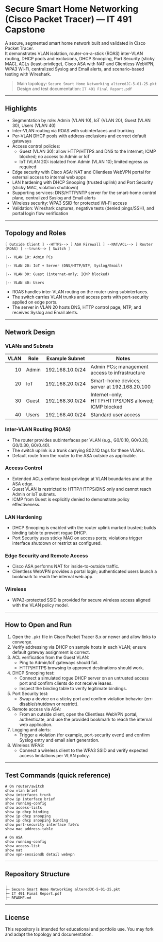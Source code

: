 # Secure Smart Home Networking (Cisco Packet Tracer) — IT 491 Capstone

A secure, segmented smart home network built and validated in Cisco Packet Tracer.  
It demonstrates VLAN isolation, router-on-a-stick (ROAS) inter-VLAN routing, DHCP pools and exclusions, DHCP Snooping, Port Security (sticky MAC), ACLs (least-privilege), Cisco ASA with NAT and Clientless WebVPN, WPA3 Wi-Fi, centralized Syslog and Email alerts, and scenario-based testing with Wireshark.

> Main topology: `Secure Smart Home Networking alteredJC-5-01-25.pkt`  
> Design and test documentation: `IT 491 Final Report.pdf`

---

## Highlights

- Segmentation by role: Admin (VLAN 10), IoT (VLAN 20), Guest (VLAN 30), Users (VLAN 40)
- Inter-VLAN routing via ROAS with subinterfaces and trunking
- Per-VLAN DHCP pools with address exclusions and correct default gateways
- Access control policies:
  - Guest (VLAN 30): allow HTTP/HTTPS and DNS to the Internet; ICMP blocked; no access to Admin or IoT
  - IoT (VLAN 20): isolated from Admin (VLAN 10); limited egress as required
- Edge security with Cisco ASA: NAT and Clientless WebVPN portal for external access to internal web apps
- LAN hardening with DHCP Snooping (trusted uplink) and Port Security (sticky MAC, violation shutdown)
- Supporting services: DNS/HTTP/NTP server for the smart-home control plane, centralized Syslog and Email alerts
- Wireless security: WPA3 SSID for protected Wi-Fi access
- Validation: Wireshark captures, negative tests (denied pings/SSH), and portal login flow verification

---

## Topology and Roles

```
[ Outside Client ] --HTTPS--> [ ASA Firewall ] --NAT/ACL--> [ Router (ROAS) ] --trunk--> [ Switch ]
                                                                                         |-- VLAN 10: Admin PCs
                                                                                         |-- VLAN 20: IoT + Server (DNS/HTTP/NTP, Syslog/Email)
                                                                                         |-- VLAN 30: Guest (internet-only; ICMP blocked)
                                                                                         |-- VLAN 40: Users
```


- ROAS handles inter-VLAN routing on the router using subinterfaces.
- The switch carries VLAN trunks and access ports with port-security applied on edge ports.
- The server in VLAN 20 hosts DNS, HTTP control page, NTP, and receives Syslog and Email alerts.

---

## Network Design

### VLANs and Subnets

| VLAN | Role   | Example Subnet   | Notes                                                     |
|-----:|--------|------------------|-----------------------------------------------------------|
| 10   | Admin  | 192.168.10.0/24  | Admin PCs; management access to infrastructure            |
| 20   | IoT    | 192.168.20.0/24  | Smart-home devices; server at 192.168.20.100             |
| 30   | Guest  | 192.168.30.0/24  | Internet-only; HTTP/HTTPS/DNS allowed; ICMP blocked      |
| 40   | Users  | 192.168.40.0/24  | Standard user access                                     |

### Inter-VLAN Routing (ROAS)

- The router provides subinterfaces per VLAN (e.g., G0/0.10, G0/0.20, G0/0.30, G0/0.40).
- The switch uplink is a trunk carrying 802.1Q tags for these VLANs.
- Default route from the router to the ASA outside as applicable.

### Access Control

- Extended ACLs enforce least-privilege at VLAN boundaries and at the ASA edge.
- Guest VLAN is restricted to HTTP/HTTPS/DNS only and cannot reach Admin or IoT subnets.
- ICMP from Guest is explicitly denied to demonstrate policy effectiveness.

### LAN Hardening

- DHCP Snooping is enabled with the router uplink marked trusted; builds binding table to prevent rogue DHCP.
- Port Security uses sticky MAC on access ports; violations trigger interface shutdown or restrict as configured.

### Edge Security and Remote Access

- Cisco ASA performs NAT for inside-to-outside traffic.
- Clientless WebVPN provides a portal login; authenticated users launch a bookmark to reach the internal web app.

### Wireless

- WPA3-protected SSID is provided for secure wireless access aligned with the VLAN policy model.

---

## How to Open and Run

1. Open the `.pkt` file in Cisco Packet Tracer 8.x or newer and allow links to converge.
2. Verify addressing via DHCP on sample hosts in each VLAN; ensure default gateway assignment is correct.
3. ACL verification from the Guest VLAN:
   - Ping to Admin/IoT gateways should fail.
   - HTTP/HTTPS browsing to approved destinations should work.
4. DHCP Snooping test:
   - Connect a simulated rogue DHCP server on an untrusted access port and confirm clients do not receive leases.
   - Inspect the binding table to verify legitimate bindings.
5. Port Security test:
   - Swap a device on a sticky port and confirm violation behavior (err-disable/shutdown or restrict).
6. Remote access via ASA:
   - From an outside client, open the Clientless WebVPN portal, authenticate, and use the provided bookmark to reach the internal web application.
7. Logging and alerts:
   - Trigger a violation (for example, port-security event) and confirm Syslog entry and email alert generation.
8. Wireless WPA3:
   - Connect a wireless client to the WPA3 SSID and verify expected access limitations per VLAN policy.

---

## Test Commands (quick reference)

```
# On router/switch
show vlan brief
show interfaces trunk
show ip interface brief
show running-config
show access-lists
show ip dhcp binding
show ip dhcp snooping
show ip dhcp snooping binding
show port-security interface fa0/x
show mac address-table

# On ASA
show running-config
show access-list
show nat
show vpn-sessiondb detail webvpn
```

---

## Repository Structure

```
.
├─ Secure Smart Home Networking alteredJC-5-01-25.pkt
├─ IT 491 Final Report.pdf
├─ README.md

```

---

## License

This repository is intended for educational and portfolio use. You may fork and adapt the topology and documentation.
